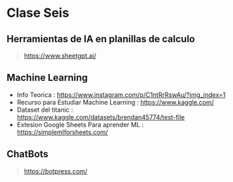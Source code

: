 # Clase Seis

## Herramientas de IA en planillas de calculo
> https://www.sheetgpt.ai/


## Machine Learning

* Info Teorica : https://www.instagram.com/p/C1ntRrRswAu/?img_index=1
* Recurso para Estudiar Machine Learning : https://www.kaggle.com/
* Dataset del titanic : https://www.kaggle.com/datasets/brendan45774/test-file
* Extesion Google Sheets Para aprender ML : https://simplemlforsheets.com/

## ChatBots

> https://botpress.com/
